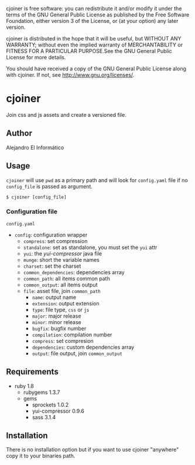 cjoiner is free software: you can redistribute it and/or modify
it under the terms of the GNU General Public License as published by
the Free Software Foundation, either version 3 of the License, or
(at your option) any later version.

cjoiner is distributed in the hope that it will be useful,
but WITHOUT ANY WARRANTY; without even the implied warranty of
MERCHANTABILITY or FITNESS FOR A PARTICULAR PURPOSE.See the
GNU General Public License for more details.

You should have received a copy of the GNU General Public License
along with cjoiner. If not, see <http://www.gnu.org/licenses/>.

cjoiner
========================================
Join css and js assets and create a versioned file.

Author
----------------------------------------
Alejandro El Informático

Usage
----------------------------------------
`cjoiner` will use `pwd` as a primary path and will look for `config.yaml` file if no `config_file` is passed as argument.

`$ cjoiner [config_file]`

### Configuration file
`config.yaml`

* `config`: configuration wrapper
  * `compress`: set compression
  * `standalone`: set as standalone, you must set the `yui` attr
  * `yui`: the _yui-compressor_ java file
  * `munge`: short the variable names
  * `charset`: set the charset
  * `common_dependencies`: dependencies array
  * `common_path`: all items common path
  * `common_output`: all items output
  * `file`: asset file, join `common_path`
    * `name`: output name
    * `extension`: output extension
    * `type`: file type, `css` or `js`
    * `major`: major release
    * `minor`: minor release
    * `bugfix`: bugfix number
    * `compilation`: compilation number
    * `compress`: set compresion
    * `dependencies`: custom dependencies array
    * `output`: file output, join `common_output`

Requirements
----------------------------------------
* ruby 1.8
  * rubygems 1.3.7
  * gems
    * sprockets 1.0.2
    * yui-compressor 0.9.6
    * sass 3.1.4

Installation
----------------------------
There is no installation option but if you want to use cjoiner "anywhere" copy it to your binaries path.
